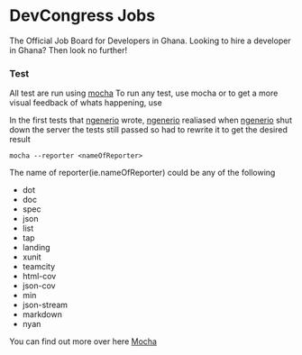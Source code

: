 DevCongress Jobs
================

The Official Job Board for Developers in Ghana. Looking to hire a developer in Ghana? Then look no further!

### Test
All test are run using [mocha](https://github.com/visionmedia/mocha)
To run any test, use mocha or to get a more visual feedback of whats happening, use

In the first tests that [ngenerio](https://github.com/ngenerio) wrote, [ngenerio](https://github.com/ngenerio) realiased when [ngenerio](https://github.com/ngenerio) shut down the server the tests still passed so had to rewrite it to get the desired result

```shell
mocha --reporter <nameOfReporter>
``` 	
The name of reporter(ie.nameOfReporter) could be any of the following
- dot
- doc
- spec
- json
- list
- tap
- landing
- xunit
- teamcity
- html-cov
- json-cov
- min
- json-stream
- markdown
- nyan

You can find out more over here [Mocha](http://visionmedia.github.io/mocha/)
